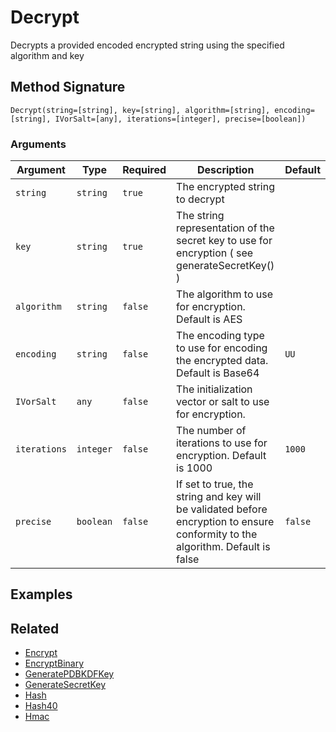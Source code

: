 # Decrypt

Decrypts a provided encoded encrypted string using the specified algorithm and key

## Method Signature

```
Decrypt(string=[string], key=[string], algorithm=[string], encoding=[string], IVorSalt=[any], iterations=[integer], precise=[boolean])
```

### Arguments

| Argument     | Type      | Required | Description                                                                                                                    | Default |
| ------------ | --------- | -------- | ------------------------------------------------------------------------------------------------------------------------------ | ------- |
| `string`     | `string`  | `true`   | The encrypted string to decrypt                                                                                                |         |
| `key`        | `string`  | `true`   | The string representation of the secret key to use for encryption ( see generateSecretKey() )                                  |         |
| `algorithm`  | `string`  | `false`  | The algorithm to use for encryption. Default is AES                                                                            |         |
| `encoding`   | `string`  | `false`  | The encoding type to use for encoding the encrypted data. Default is Base64                                                    | `UU`    |
| `IVorSalt`   | `any`     | `false`  | The initialization vector or salt to use for encryption.                                                                       |         |
| `iterations` | `integer` | `false`  | The number of iterations to use for encryption. Default is 1000                                                                | `1000`  |
| `precise`    | `boolean` | `false`  | If set to true, the string and key will be validated before encryption to ensure conformity to the algorithm. Default is false | `false` |

## Examples

## Related

* [Encrypt](encrypt.md)
* [EncryptBinary](encryptbinary.md)
* [GeneratePDBKDFKey](generatepdbkdfkey.md)
* [GenerateSecretKey](generatesecretkey.md)
* [Hash](hash.md)
* [Hash40](hash40.md)
* [Hmac](hmac.md)
